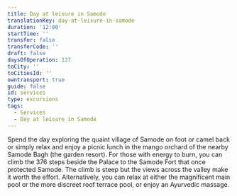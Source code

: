 ```yaml
---
title: Day at leisure in Samode
translationKey: day-at-leisure-in-samode
duration: '12:00'
startTime: ''
transfer: false
transferCode: ''
draft: false
daysOfOperation: 127
toCity: ''
toCitiesId: ''
owntransport: true
guide: false
id: services
type: excursions
tags:
  - Services
  - Day at leisure in Samode
---
```

Spend the day exploring the quaint village of Samode on foot or camel back or simply relax and enjoy a picnic lunch in the mango orchard of the nearby Samode Bagh (the garden resort).  For those with energy to burn, you can climb the 376 steps beside the Palace to the Samode Fort that once protected Samode. The climb is steep but the views across the valley make it worth the effort.  Alternatively, you can relax at either the magnificent main pool or the more discreet roof terrace pool, or enjoy an Ayurvedic massage.